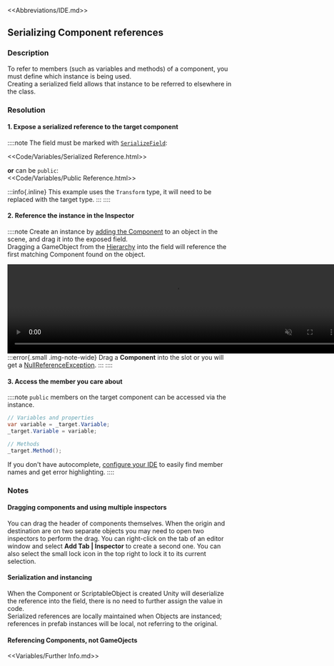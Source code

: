 <<Abbreviations/IDE.md>>
## Serializing Component references
### Description
To refer to members (such as variables and methods) of a component, you must define which instance is being used.  
Creating a serialized field allows that instance to be referred to elsewhere in the class.

### Resolution

#### 1. Expose a serialized reference to the target component  
::::note
The field must be marked with [`SerializeField`](https://docs.unity3d.com/ScriptReference/SerializeField.html):

<<Code/Variables/Serialized Reference.html>>

**or** can be `public`:  
<<Code/Variables/Public Reference.html>>

:::info{.inline}
This example uses the `Transform` type, it will need to be replaced with the target type.
:::
::::
#### 2. Reference the instance in the Inspector  
::::note
Create an instance by [adding the Component](https://docs.unity3d.com/Manual/UsingComponents.html) to an object in the scene, and drag it into the exposed field.  
Dragging a GameObject from the [Hierarchy](https://docs.unity3d.com/Manual/Hierarchy.html) into the field will reference the first matching Component found on the object.

<video width="750" height="200" autoplay loop muted><source type="video/webm" src="https://unity.huh.how/Video/inspector-references.webm"></video>  
:::error{.small .img-note-wide}
Drag a **Component** into the slot or you will get a [NullReferenceException](../Common%20Errors/Runtime%20Exceptions/NullReferenceException.md).
:::
::::

#### 3. Access the member you care about
::::note
`public` members on the target component can be accessed via the instance.
```csharp
// Variables and properties
var variable = _target.Variable;
_target.Variable = variable;

// Methods
_target.Method();
```
If you don't have autocomplete, [configure your IDE](../IDE%20Configuration.md) to easily find member names and get error highlighting.
::::
### Notes
#### Dragging components and using multiple inspectors
You can drag the header of components themselves. When the origin and destination are on two separate objects you may need to open two inspectors to perform the drag. You can right-click on the tab of an editor window and select **Add Tab | Inspector** to create a second one. You can also select the small lock icon in the top right to lock it to its current selection.

#### Serialization and instancing
When the Component or ScriptableObject is created Unity will deserialize the reference into the field, there is no need to further assign the value in code.  
Serialized references are locally maintained when Objects are instanced; references in prefab instances will be local, not referring to the original.  

#### Referencing Components, not GameOjects
<<Variables/Further Info.md>>